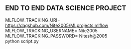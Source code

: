 ## END TO END DATA SCIENCE PROJECT
MLFLOW_TRACKING_URI= https://dagshub.com/Nite2005/MLprojects.mlflow \
MLFLOW_TRACKING_USERNAME= Nite2005 \
MLFLOW_TRACKING_PASSWORD= Nitesh@2005 \
python script.py